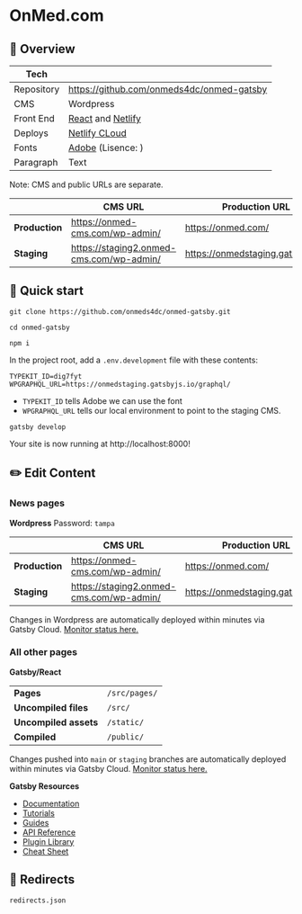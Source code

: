 # OnMed.com

## 👀 Overview

| Tech       |                                                                                                            |
| ---------- | ---------------------------------------------------------------------------------------------------------- |
| Repository | https://github.com/onmeds4dc/onmed-gatsby                                                                  |
| CMS        | Wordpress                                                                                                  |
| Front End  | [React](https://react.dev/) and [Netlify](https://app.netlify.com/)                                        |
| Deploys    | [Netlify CLoud](https://app.netlify.com/sites/shiny-sundae-9af053/overview)                                |
| Fonts      | [Adobe](https://fonts.adobe.com/my_fonts#web_projects-section) (Lisence: )                                 |
| Paragraph  | Text                                                                                                       |

Note: CMS and public URLs are separate.

|                | CMS URL                                  | Production URL                    |
| -------------- | ---------------------------------------- | --------------------------------- |
| **Production** | https://onmed-cms.com/wp-admin/          | https://onmed.com/                |
| **Staging**    | https://staging2.onmed-cms.com/wp-admin/ | https://onmedstaging.gatsbyjs.io/ |

## 🚀 Quick start

```shell
git clone https://github.com/onmeds4dc/onmed-gatsby.git
```

```shell
cd onmed-gatsby
```

```shell
npm i
```

In the project root, add a `.env.development` file with these contents:

```shell
TYPEKIT_ID=dig7fyt
WPGRAPHQL_URL=https://onmedstaging.gatsbyjs.io/graphql/
```

-   `TYPEKIT_ID` tells Adobe we can use the font
-   `WPGRAPHQL_URL` tells our local environment to point to the staging CMS.

```shell
gatsby develop
```

Your site is now running at http://localhost:8000!

## ✏️ Edit Content

### News pages

**Wordpress**
Password: `tampa`

|                | CMS URL                                  | Production URL                    |
| -------------- | ---------------------------------------- | --------------------------------- |
| **Production** | https://onmed-cms.com/wp-admin/          | https://onmed.com/                |
| **Staging**    | https://staging2.onmed-cms.com/wp-admin/ | https://onmedstaging.gatsbyjs.io/ |

Changes in Wordpress are automatically deployed within minutes via Gatsby Cloud. [Monitor status here.](https://www.gatsbyjs.com/dashboard/organization/ecde845d-1818-44f6-a363-1e51415ba69a/sites)

### All other pages

**Gatsby/React**

|                       |               |
| --------------------- | ------------- |
| **Pages**             | `/src/pages/` |
| **Uncompiled files**  | `/src/`       |
| **Uncompiled assets** | `/static/`    |
| **Compiled**          | `/public/`    |

Changes pushed into `main` or `staging` branches are automatically deployed within minutes via Gatsby Cloud. [Monitor status here.](https://www.gatsbyjs.com/dashboard/organization/ecde845d-1818-44f6-a363-1e51415ba69a/sites)

**Gatsby Resources**

-   [Documentation](https://www.gatsbyjs.com/docs/?utm_source=starter&utm_medium=readme&utm_campaign=minimal-starter)
-   [Tutorials](https://www.gatsbyjs.com/tutorial/?utm_source=starter&utm_medium=readme&utm_campaign=minimal-starter)
-   [Guides](https://www.gatsbyjs.com/tutorial/?utm_source=starter&utm_medium=readme&utm_campaign=minimal-starter)
-   [API Reference](https://www.gatsbyjs.com/docs/api-reference/?utm_source=starter&utm_medium=readme&utm_campaign=minimal-starter)
-   [Plugin Library](https://www.gatsbyjs.com/plugins?utm_source=starter&utm_medium=readme&utm_campaign=minimal-starter)
-   [Cheat Sheet](https://www.gatsbyjs.com/docs/cheat-sheet/?utm_source=starter&utm_medium=readme&utm_campaign=minimal-starter)

## 🔁 Redirects

`redirects.json`
